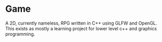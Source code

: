 # Game 
A 2D, currently nameless, RPG written in C++ using GLFW and OpenGL. 
This exists as mostly a learning project for lower level c++ and graphics programming.

